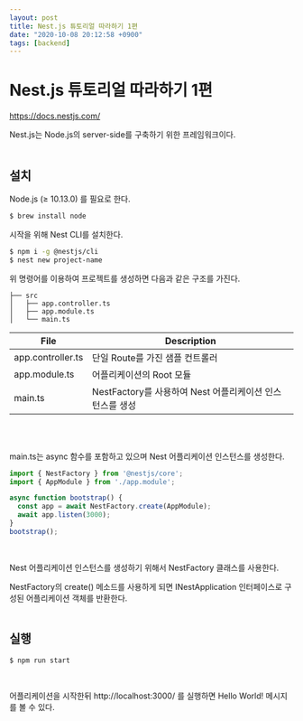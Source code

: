 ```yaml
---
layout: post
title: Nest.js 튜토리얼 따라하기 1편
date: "2020-10-08 20:12:58 +0900"
tags: [backend]
---
```


# Nest.js 튜토리얼 따라하기 1편

https://docs.nestjs.com/

Nest.js는 Node.js의 server-side를 구축하기 위한 프레임워크이다.
<br/>
<br/>

## 설치

Node.js (≥ 10.13.0) 를 필요로 한다.
```bash
$ brew install node
```

시작을 위해 Nest CLI를 설치한다.
```bash
$ npm i -g @nestjs/cli
$ nest new project-name
```

위 명령어를 이용하여 프로젝트를 생성하면 다음과 같은 구조를 가진다.

```text
├── src
│   ├── app.controller.ts
│   ├── app.module.ts
│   └── main.ts
```

|File|Description|
|----|---|
|app.controller.ts|단일 Route를 가진 샘플 컨트롤러|
|app.module.ts|어플리케이션의 Root 모듈|
|main.ts|NestFactory를 사용하여 Nest 어플리케이션 인스턴스를 생성|

<br/>
<br/>

main.ts는 async 함수를 포함하고 있으며 Nest 어플리케이션 인스턴스를 생성한다.

```typescript
import { NestFactory } from '@nestjs/core';
import { AppModule } from './app.module';

async function bootstrap() {
  const app = await NestFactory.create(AppModule);
  await app.listen(3000);
}
bootstrap();
```
<br/>

Nest 어플리케이션 인스턴스를 생성하기 위해서 NestFactory 클래스를 사용한다.
<br/>

NestFactory의 create() 메소드를 사용하게 되면 INestApplication 인터페이스로 구성된 어플리케이션 객체를 반환한다.
<br/>
<br/>

## 실행
```bash
$ npm run start
```
<br/>

어플리케이션을 시작한뒤 http://localhost:3000/ 를 실행하면 Hello World! 메시지를 볼 수 있다.
